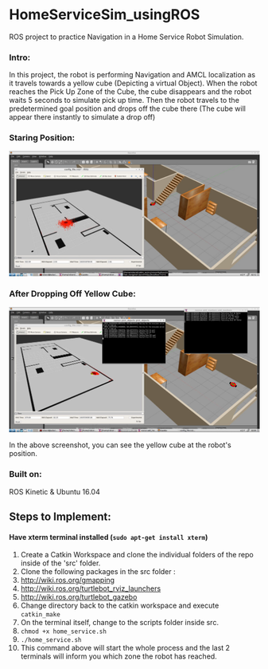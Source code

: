 # HomeServiceSim_usingROS
ROS project to practice Navigation in a Home Service Robot Simulation.

### Intro:
In this project, the robot is performing Navigation and AMCL localization as it travels towards a yellow cube (Depicting a virtual Object). 
When the robot reaches the Pick Up Zone of the Cube, the cube disappears and the robot waits 5 seconds to simulate pick up time.
Then the robot travels to the predetermined goal position and drops off the cube there (The cube will appear there instantly to simulate a drop off)

### Staring Position:
![Starting](https://github.com/dhruvtya/HomeServiceSim_usingROS/blob/main/Starting.JPG)

### After Dropping Off Yellow Cube:
![Dropoff](https://github.com/dhruvtya/HomeServiceSim_usingROS/blob/main/Dropoff.JPG)

In the above screenshot, you can see the yellow cube at the robot's position.

### Built on:
ROS Kinetic & Ubuntu 16.04

## Steps to Implement:

#### Have xterm terminal installed (```sudo apt-get install xterm```)

1. Create a Catkin Workspace and clone the individual folders of the repo inside of the 'src' folder.
2. Clone the following packages in the src folder : 
3. http://wiki.ros.org/gmapping
4. http://wiki.ros.org/turtlebot_rviz_launchers
5. http://wiki.ros.org/turtlebot_gazebo
6. Change directory back to the catkin workspace and execute ```catkin_make```
7. On the terminal itself, change to the scripts folder inside src.
8. ```chmod +x home_service.sh```
9. ```./home_service.sh```
10. This command above will start the whole process and the last 2 terminals will inform you which zone the robot has reached.
